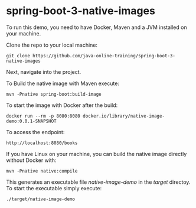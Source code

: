 # spring-boot-3-native-images

To run this demo, you need to have Docker, Maven and a JVM installed on your machine. 

Clone the repo to your local machine:

```
git clone https://github.com/java-online-training/spring-boot-3-native-images
```

Next, navigate into the project.

To Build the native image with Maven execute:

```
mvn -Pnative spring-boot:build-image
```

To start the image with Docker after the build:


```
docker run --rm -p 8080:8080 docker.io/library/native-image-demo:0.0.1-SNAPSHOT
```


To access the endpoint:

```
http://localhost:8080/books
```

If you have Linux on your machine, you can build the native image directly without Docker with:

```
mvn -Pnative native:compile
```
This generates an executable file *native-image-demo* in the *target* directoy. 
To start the executable simply execute:

```
./target/native-image-demo
```
